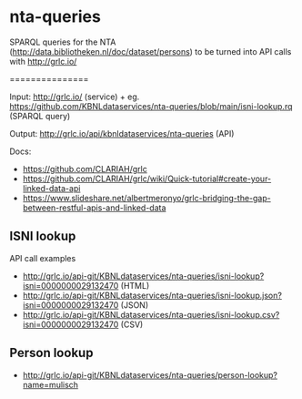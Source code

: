 # nta-queries
SPARQL queries for the NTA (http://data.bibliotheken.nl/doc/dataset/persons) to be turned into API calls with http://grlc.io/

===============

Input: http://grlc.io/ (service) + eg. https://github.com/KBNLdataservices/nta-queries/blob/main/isni-lookup.rq (SPARQL query)

Output: http://grlc.io/api/kbnldataservices/nta-queries (API)

Docs:
- https://github.com/CLARIAH/grlc
- https://github.com/CLARIAH/grlc/wiki/Quick-tutorial#create-your-linked-data-api
- https://www.slideshare.net/albertmeronyo/grlc-bridging-the-gap-between-restful-apis-and-linked-data

## ISNI lookup
API call examples
- http://grlc.io/api-git/KBNLdataservices/nta-queries/isni-lookup?isni=0000000029132470 (HTML)
- http://grlc.io/api-git/KBNLdataservices/nta-queries/isni-lookup.json?isni=0000000029132470 (JSON)
- http://grlc.io/api-git/KBNLdataservices/nta-queries/isni-lookup.csv?isni=0000000029132470 (CSV)

## Person lookup
- http://grlc.io/api-git/KBNLdataservices/nta-queries/person-lookup?name=mulisch



